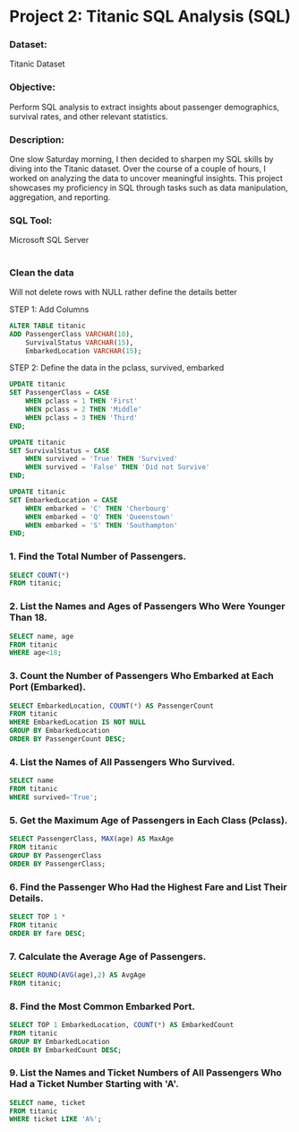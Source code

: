 # Project 2: Titanic SQL Analysis (SQL)

### Dataset:
Titanic Dataset

### Objective:
Perform SQL analysis to extract insights about passenger demographics, survival rates, and other relevant statistics.

### Description:
One slow Saturday morning, I then decided to sharpen my SQL skills by diving into the Titanic dataset. Over the course of a couple of hours, I worked on analyzing the data to uncover meaningful insights. This project showcases my proficiency in SQL through tasks such as data manipulation, aggregation, and reporting.

### SQL Tool:
Microsoft SQL Server

#

### Clean the data
Will not delete rows with NULL rather define the details better

STEP 1: Add Columns

```sql
ALTER TABLE titanic
ADD PassengerClass VARCHAR(10),
    SurvivalStatus VARCHAR(15),
    EmbarkedLocation VARCHAR(15);
```

STEP 2: Define the data in the pclass, survived, embarked


```sql
UPDATE titanic
SET PassengerClass = CASE
    WHEN pclass = 1 THEN 'First'
    WHEN pclass = 2 THEN 'Middle'
    WHEN pclass = 3 THEN 'Third'
END;

UPDATE titanic
SET SurvivalStatus = CASE
    WHEN survived = 'True' THEN 'Survived'
    WHEN survived = 'False' THEN 'Did not Survive'
END;

UPDATE titanic
SET EmbarkedLocation = CASE
    WHEN embarked = 'C' THEN 'Cherbourg'
    WHEN embarked = 'Q' THEN 'Queenstown'
    WHEN embarked = 'S' THEN 'Southampton'
END;
```

### 1. Find the Total Number of Passengers.

```sql
SELECT COUNT(*)
FROM titanic;
```

### 2. List the Names and Ages of Passengers Who Were Younger Than 18.

```sql
SELECT name, age
FROM titanic
WHERE age<18;
```

### 3. Count the Number of Passengers Who Embarked at Each Port (Embarked).

```sql
SELECT EmbarkedLocation, COUNT(*) AS PassengerCount
FROM titanic
WHERE EmbarkedLocation IS NOT NULL
GROUP BY EmbarkedLocation
ORDER BY PassengerCount DESC;
```

### 4. List the Names of All Passengers Who Survived.

```sql
SELECT name
FROM titanic
WHERE survived='True';
```

### 5. Get the Maximum Age of Passengers in Each Class (Pclass).

```sql
SELECT PassengerClass, MAX(age) AS MaxAge
FROM titanic
GROUP BY PassengerClass
ORDER BY PassengerClass;
```

### 6. Find the Passenger Who Had the Highest Fare and List Their Details.

```sql
SELECT TOP 1 *
FROM titanic
ORDER BY fare DESC;
```

### 7. Calculate the Average Age of Passengers.

```sql
SELECT ROUND(AVG(age),2) AS AvgAge
FROM titanic;
```

### 8. Find the Most Common Embarked Port.

```sql
SELECT TOP 1 EmbarkedLocation, COUNT(*) AS EmbarkedCount
FROM titanic
GROUP BY EmbarkedLocation
ORDER BY EmbarkedCount DESC;
```

### 9. List the Names and Ticket Numbers of All Passengers Who Had a Ticket Number Starting with 'A'.

```sql
SELECT name, ticket
FROM titanic
WHERE ticket LIKE 'A%';
```

